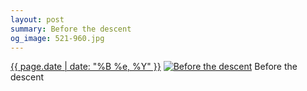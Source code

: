 ```yaml
---
layout: post
summary: Before the descent
og_image: 521-960.jpg
---
```


<p>
  <time><a href="/521">{{ page.date | date: "%B %e, %Y" }}</a></time>
  <a href="/521"><img src="{{ site.assets_url }}/521-480.jpg" srcset="{{ site.assets_url }}/521-240.jpg 240w, {{ site.assets_url }}/521-480.jpg 480w, {{ site.assets_url }}/521-720.jpg 720w, {{ site.assets_url }}/521-960.jpg 960w" sizes="(min-width: 700px) 50vw, calc(100vw - 2rem)" alt="Before the descent" /></a>
  <span>Before the descent</span>
</p>
